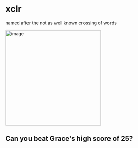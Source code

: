 # xclr

named after the not as well known crossing of words

<img width="300" alt="image" src="https://user-images.githubusercontent.com/61607959/208264521-5df6cc83-10b6-4fe1-a7a5-9d8923a4031a.png">

## Can you beat Grace's high score of 25?
